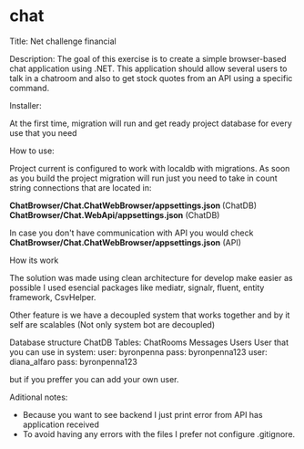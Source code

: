 # chat
Title: Net challenge financial

Description: 
The goal of this exercise is to create a simple browser-based chat application using .NET.
This application should allow several users to talk in a chatroom and also to get stock quotes
from an API using a specific command.

Installer:

At the first time, migration will run and get ready project database for every use that you need 

How to use:

Project current is configured to work with localdb with migrations.
As soon as you build the project migration will run just you need 
to take in count string connections that are located in:

<b>ChatBrowser/Chat.ChatWebBrowser/appsettings.json </b> (ChatDB)<br>
<b>ChatBrowser/Chat.WebApi/appsettings.json</b> (ChatDB)

In case you don't have communication with API you would check 
<b>ChatBrowser/Chat.ChatWebBrowser/appsettings.json</b> (API)

How its work

The solution was made using clean architecture for develop make easier as possible
I used esencial packages like mediatr, signalr, fluent, entity framework, CsvHelper.

Other feature is we have a decoupled system that works together 
and by it self are scalables (Not only system bot are decoupled) 


Database structure
ChatDB
	Tables:
		ChatRooms
		Messages
		Users
User that you can use in system:
	user: byronpenna 	pass: byronpenna123
	user: diana_alfaro 	pass: byronpenna123

but if you preffer you can add your own user.

Aditional notes:
* Because you want to see backend I just print error from API has application received
* To avoid having any errors with the files I prefer not configure .gitignore.

